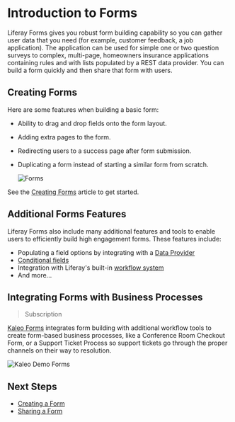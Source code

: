 # Introduction to Forms

Liferay Forms gives you robust form building capability so you can gather user data that you need (for example, customer feedback, a job application). The application can be used for simple one or two question surveys to complex, multi-page, homeowners insurance applications containing rules and with lists populated by a REST data provider. You can build a form quickly and then share that form with users.

## Creating Forms

Here are some features when building a basic form:

* Ability to drag and drop fields onto the form layout.
* Adding extra pages to the form.
* Redirecting users to a success page after form submission.
* Duplicating a form instead of starting a similar form from scratch.

    ![Forms](./introduction-to-forms/images/02.png)

See the [Creating Forms](./creating-forms.md) article to get started.

## Additional Forms Features

Liferay Forms also include many additional features and tools to enable users to efficiently build high engagement forms. These features include:

* Populating a field options by integrating with a [Data Provider](./advanced-forms-usage/using-data-providers-to-populate-form-options.md)
* [Conditional fields](./advanced-forms-usage/building-forms-with-conditional-fields.md)
* Integration with Liferay's built-in [workflow system](./advanced-forms-usage/using-forms-with-a-workflow.md)
* And more...

## Integrating Forms with Business Processes

> Subscription

[Kaleo Forms](https://help.liferay.com/hc/en-us/articles/360028821952-Kaleo-Forms) integrates form building with additional workflow tools to create form-based business processes, like a Conference Room Checkout Form, or a Support Ticket Process so support tickets go through the proper channels on their way to resolution.

![Kaleo Demo Forms](./introduction-to-forms/images/01.png)

## Next Steps

* [Creating a Form](./creating-forms.md)
* [Sharing a Form](./sharing-forms.md)
